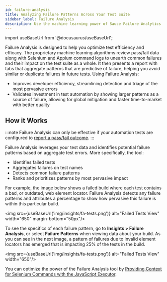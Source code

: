 ```yaml
---
id: failure-analysis
title: Analyzing Failure Patterns Across Your Test Suite
sidebar_label: Failure Analysis
description: Use the machine learning power of Sauce Failure Analytics to uncover errors and inefficiencies in your tests to improve your testing process.
---
```

import useBaseUrl from '@docusaurus/useBaseUrl';

Failure Analysis is designed to help you optimize test efficiency and efficacy. The proprietary machine learning algorithms  review pass/fail data along with Selenium and Appium command logs to unearth common failures and their impact on the test suite as a whole. It then presents a report with tabs that aggregate patterns that are predictive of failure, helping you avoid similar or duplicate failures in future tests. Using Failure Analysis:

* Improves developer efficiency, streamlining detection and triage of the most pervasive errors
* Validates investment in test automation by showing larger patterns as a source of failure, allowing for global mitigation and faster time-to-market with better quality

## How it Works

:::note
Failure Analysis can only be effective if your automation tests are configured to [report a pass/fail outcome](/basics/test-config-annotation/test-annotation#setting-passfail).
:::

Failure Analysis leverages your test data and identifies potential failure patterns based on aggregate test errors. More specifically, the tool:

* Identifies failed tests
* Aggregates failures on test names
* Detects common failure patterns
* Ranks and prioritizes patterns by most pervasive impact

For example, the image below shows a failed build where each test contains a bad, or outdated, web element locator. Failure Analysis detects any failure patterns and attributes a percentage to show how pervasive this failure is within this particular build.

<img src={useBaseUrl('img/insights/fa-tests.png')} alt="Failed Tests View" width="650" margin-bottom="50px"/>


To see the specifics of each failure pattern, go to **Insights > Failure Analysis**, or select **Failure Patterns** when viewing data about your build. As you can see in the next image, a pattern of failures due to invalid element locators has emerged that is impacting 25% of the tests in the build.

<img src={useBaseUrl('img/insights/fa-tests.png')} alt="Failed Tests View" width="650"/>

<!--
Incorporate from FAQs

* Filter by build
* Rename Failure Patterns
* Results last 30 days
* No test exclusion
-->


You can optimize the power of the Failure Analysis tool by [Providing Context for Selenium Commands with the JavaScript Executor](/basics/test-config-annotation/test-annotation#selenium-javascript-executor).
